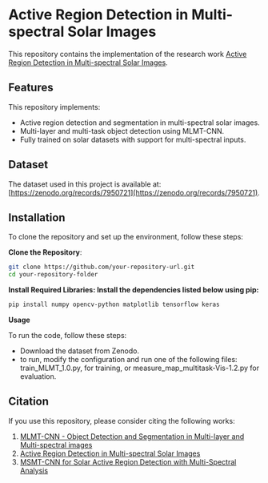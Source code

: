 # Active Region Detection in Multi-spectral Solar Images

This repository contains the implementation of the research work [Active Region Detection in Multi-spectral Solar Images](https://www.scitepress.org/Link.aspx?doi=10.5220/0010310504520459). 


## Features

This repository implements:
- Active region detection and segmentation in multi-spectral solar images.
- Multi-layer and multi-task object detection using MLMT-CNN.
- Fully trained on solar datasets with support for multi-spectral inputs.

## Dataset

The dataset used in this project is available at: [https://zenodo.org/records/7950721](https://zenodo.org/records/7950721).


## Installation

To clone the repository and set up the environment, follow these steps:

**Clone the Repository**:
   ```bash
   git clone https://github.com/your-repository-url.git
   cd your-repository-folder
   ```

**Install Required Libraries: Install the dependencies listed below using pip:**
```bash
pip install numpy opencv-python matplotlib tensorflow keras
```

**Usage**

To run the code, follow these steps:
- Download the dataset from Zenodo.
- to run, modify the configuration and run one of the following files: train_MLMT_1.0.py, for training, or measure_map_multitask-Vis-1.2.py for evaluation.


## Citation

If you use this repository, please consider citing the following works:

1. [MLMT-CNN - Object Detection and Segmentation in Multi-layer and Multi-spectral images](https://doi.org/10.1007/s00138-021-01261-y)
2. [Active Region Detection in Multi-spectral Solar Images](https://www.scitepress.org/Link.aspx?doi=10.5220/0010310504520459)
3. [MSMT-CNN for Solar Active Region Detection with Multi-Spectral Analysis](https://doi.org/10.1007/s42979-022-01088-y)
